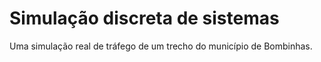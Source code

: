 # Simulação discreta de sistemas

Uma simulação real de tráfego de um trecho do município de Bombinhas.

